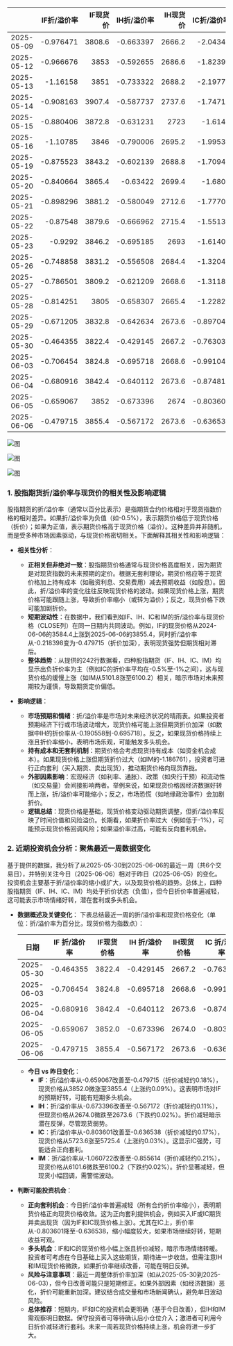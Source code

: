 |            |   IF折/溢价率 |   IF现货价 |   IH折/溢价率 |   IH现货价 |   IC折/溢价率 |   IC现货价 |   IM折/溢价率 |   IM现货价 |
|:-----------|--------------:|-----------:|--------------:|-----------:|--------------:|-----------:|--------------:|-----------:|
| 2025-05-09 |     -0.976471 |     3808.6 |     -0.663397 |     2666.2 |     -2.04348  |     5604.8 |     -2.25057  |     5945.2 |
| 2025-05-12 |     -0.966676 |     3853   |     -0.592655 |     2686.6 |     -1.82396  |     5688   |     -2.1153   |     6037   |
| 2025-05-13 |     -1.16158  |     3851   |     -0.733322 |     2688.2 |     -2.19778  |     5654.6 |     -2.51032  |     5996.6 |
| 2025-05-14 |     -0.908163 |     3907.4 |     -0.587737 |     2737.6 |     -1.74715  |     5697.8 |     -1.90524  |     6043   |
| 2025-05-15 |     -0.880406 |     3872.8 |     -0.631231 |     2723   |     -1.6149   |     5623   |     -1.78364  |     5949   |
| 2025-05-16 |     -1.10785  |     3846   |     -0.790006 |     2695.2 |     -1.99531  |     5601.8 |     -2.21348  |     5933.8 |
| 2025-05-19 |     -0.875523 |     3843.2 |     -0.602139 |     2688.8 |     -1.70946  |     5623   |     -1.96768  |     5975.4 |
| 2025-05-20 |     -0.840664 |     3865.4 |     -0.63422  |     2699.4 |     -1.6802   |     5650.8 |     -2.06014  |     6019.4 |
| 2025-05-21 |     -0.898296 |     3881.2 |     -0.580049 |     2712.6 |     -1.77707  |     5655.6 |     -2.14574  |     6000.6 |
| 2025-05-22 |     -0.87548  |     3879.6 |     -0.666962 |     2715.4 |     -1.55138  |     5614.8 |     -1.91397  |     5950   |
| 2025-05-23 |     -0.9292   |     3846.2 |     -0.695185 |     2693   |     -1.61406  |     5561.8 |     -1.96463  |     5872   |
| 2025-05-26 |     -0.748858 |     3831.2 |     -0.556508 |     2684.4 |     -1.32042  |     5594.6 |     -1.72151  |     5925   |
| 2025-05-27 |     -0.786501 |     3809.2 |     -0.621209 |     2668.6 |     -1.31181  |     5578   |     -1.55547  |     5915   |
| 2025-05-28 |     -0.814251 |     3805   |     -0.658307 |     2665.4 |     -1.22822  |     5568   |     -1.42796  |     5899   |
| 2025-05-29 |     -0.671205 |     3832.8 |     -0.642634 |     2673.6 |     -0.897044 |     5668.6 |     -0.961935 |     6031   |
| 2025-05-30 |     -0.464355 |     3822.4 |     -0.429145 |     2667.2 |     -0.763036 |     5627.8 |     -1.00489  |     5966   |
| 2025-06-03 |     -0.706454 |     3824.8 |     -0.695718 |     2668.6 |     -0.991047 |     5638.4 |     -1.18676  |     5998   |
| 2025-06-04 |     -0.680916 |     3842.4 |     -0.640112 |     2673.6 |     -0.874817 |     5688.8 |     -1.12968  |     6054   |
| 2025-06-05 |     -0.659067 |     3852   |     -0.673396 |     2674   |     -0.803601 |     5723.6 |     -1.06072  |     6101.6 |
| 2025-06-06 |     -0.479715 |     3855.4 |     -0.567172 |     2673.6 |     -0.636538 |     5725.4 |     -0.855614 |     6100.2 |![图](Stock_index_IF.png)

![图](Stock_index_IH.png)

![图](Stock_index_IC.png)

![图](Stock_index_IM.png)

### 1. 股指期货折/溢价率与现货价的相关性及影响逻辑

股指期货的折/溢价率（通常以百分比表示）是指期货合约价格相对于现货指数价格的相对差异。如果折/溢价率为负值（如-0.5%），表示期货价格低于现货价格（折价）；如果为正值，表示期货价格高于现货价格（溢价）。这种差异并非随机，而是受多种市场因素驱动，与现货价格密切相关。下面解释其相关性和影响逻辑：

- **相关性分析**：
  - **正相关但非绝对一致**：股指期货价格通常与现货价格高度相关，因为期货是对现货指数的未来预期的定价。根据无套利理论，期货价格应等于现货价格加上持有成本（如融资利息、交易费用）减去预期收益（如股息）。因此，折/溢价率的变化往往反映现货价格的波动。如果现货价格上涨，期货价格可能跟随上涨，导致折价率缩小（或转为溢价）；反之，现货价格下跌可能加剧折价。
  - **短期波动性**：在数据中，我们看到如IF、IH、IC和IM的折/溢价率与现货价格（CLOSE列）在同一日期内共同波动。例如，IF的现货价格从2024-06-06的3584.4上涨到2025-06-06的3855.4，同时折/溢价率从-0.218398变为-0.479715（折价加深），表明现货强势但期货相对滞后。
  - **整体趋势**：从提供的242行数据看，四种股指期货（IF、IH、IC、IM）均显示出负折价率为主（例如IC的折价率平均在-0.5%至-1%之间），这与现货价格的缓慢上涨（如IM从5101.8涨至6100.2）相关，暗示市场对未来预期较为谨慎，导致期货定价偏低。

- **影响逻辑**：
  - **市场预期和情绪**：折/溢价率是市场对未来经济状况的晴雨表。如果投资者预期经济下行或市场波动增大，现货价格可能上涨但期货折价加深（如数据中IH的折价率从-0.190558到-0.695718）。反之，如果现货价格持续上涨且折价率缩小，表明市场乐观，可能触发多头机会。
  - **持有成本和无套利机制**：期货价格会考虑现货持有成本（如资金机会成本）。如果现货价格上涨但期货折价过大（如IM的-1.186761），投资者可进行正向套利（买入期货、卖出现货），推动期货价格向现货靠拢。
  - **外部因素影响**：宏观经济（如利率、通胀）、政策（如央行干预）和流动性（如交易量）会间接影响两者。举例来说，如果现货价格因经济数据好转而上涨，折/溢价率可能缩小；反之，市场恐慌（如地缘政治事件）会加剧折价。
  - **逻辑总结**：现货价格是基础，现货价格变动驱动期货调整，但折/溢价率反映了时间价值和风险溢价。长期看，如果折价率过大（例如低于-1%），可能预示现货价格回调风险；如果溢价率过高，可能有反向套利机会。

### 2. 近期投资机会分析：聚焦最近一周数据变化

基于提供的数据，我分析了从2025-05-30到2025-06-06的最近一周（共6个交易日），并特别关注今日（2025-06-06）相对于昨日（2025-06-05）的变化。投资机会主要基于折/溢价率的缩小或扩大，以及现货价格的趋势。总体上，四种股指期货（IF、IH、IC、IM）均处于折价状态（负值），但今日折价率普遍减轻，这可能表示市场情绪好转，潜在套利或多头机会。

- **数据概述及关键变化**：
  下表总结最近一周的折/溢价率和现货价格变化（单位：折/溢价率为百分比，现货价格为指数点）：

  | 日期       | IF 折/溢价率 | IF现货价格 | IH 折/溢价率 | IH现货价格 | IC 折/溢价率 | IC现货价格 | IM 折/溢价率 | IM现货价格 |
  |------------|--------------|------------|--------------|------------|--------------|------------|--------------|------------|
  | 2025-05-30 | -0.464355   | 3822.4    | -0.429145   | 2667.2    | -0.763036   | 5627.8    | -1.004890   | 5966.0    |
  | 2025-06-03 | -0.706454   | 3824.8    | -0.695718   | 2668.6    | -0.991047   | 5638.4    | -1.186761   | 5998.0    |
  | 2025-06-04 | -0.680916   | 3842.4    | -0.640112   | 2673.6    | -0.874817   | 5688.8    | -1.129676   | 6054.0    |
  | 2025-06-05 | -0.659067   | 3852.0    | -0.673396   | 2674.0    | -0.803601   | 5723.6    | -1.060722   | 6101.6    |
  | 2025-06-06 | -0.479715   | 3855.4    | -0.567172   | 2673.6    | -0.636538   | 5725.4    | -0.855614   | 6100.2    |

  - **今日 vs 昨日变化**：
    - **IF**：折/溢价率从-0.659067改善至-0.479715（折价减轻约0.18%），现货价格从3852.0微涨至3855.4（上涨约0.09%）。这表明市场对IF的预期好转，可能有短期多头机会。
    - **IH**：折/溢价率从-0.673396改善至-0.567172（折价减轻约0.11%），但现货价格从2674.0微跌至2673.6（下跌约0.02%）。折价减轻暗示潜在反弹，尽管现货弱势。
    - **IC**：折/溢价率从-0.803601改善至-0.636538（折价减轻约0.17%），现货价格从5723.6涨至5725.4（上涨约0.03%）。这显示IC强势，可能适合正向套利。
    - **IM**：折/溢价率从-1.060722改善至-0.855614（折价减轻约0.21%），现货价格从6101.6微跌至6100.2（下跌约0.02%）。折价显著减轻，但现货小幅回调，需警惕波动。

- **判断可能投资机会**：
  - **正向套利机会**：今日折/溢价率普遍减轻（所有合约折价率缩小），表明期货价格正向现货价格收敛。这为正向套利提供机会，例如买入IF或IC期货并卖出现货（因为IF和IC现货价格上涨）。尤其在IC上，折价率从-0.803601降至-0.636538，缩小幅度较大，如果市场继续好转，短期收益可观。
  - **多头机会**：IF和IC的现货价格小幅上涨且折价减轻，暗示市场情绪转暖。投资者可考虑在今日基础上买入这些期货，期待进一步收敛。但需注意IH和IM现货价格微跌，如果折价率继续改善，可能在明日反弹。
  - **风险与注意事项**：最近一周整体折价率加深（如从2025-05-30到2025-06-03），但今日改善可能只是短期修正。如果外部因素（如经济数据）恶化，折价可能重新加深。建议结合成交量和市场新闻确认，避免单日波动风险。
  - **总体推荐**：短期内，IF和IC的投资机会更明确（基于今日改善），但IH和IM需观察明日数据。保守投资者可等待确认后小仓位介入；激进者可利用今日折价减轻进行套利。未来一周若现货价格持续上涨，机会将进一步扩大。

